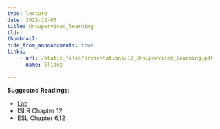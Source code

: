 ```yaml
---
type: lecture
date: 2022-12-05
title: Unsupervised_learning
tldr: 
thumbnail: 
hide_from_announcments: true
links: 
    - url: /static_files/presentations/12_Unsupervised_learning.pdf
      name: Slides

---
```

**Suggested Readings:**
- [Lab](https://github.com/phonchi/nsysu-math524/blob/master/static_files/presentations/Chapter_12_Lab.ipynb)
- ISLR Chapter 12
- ESL Chapter 6,12
